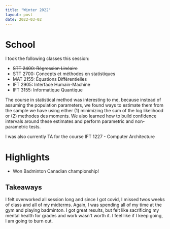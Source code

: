 ```yaml
---
title: "Winter 2022"
layout: post 
date: 2022-03-02
---
```


# School

I took the following classes this session:

- ~~STT 2400: Régression Linéaire~~
- STT 2700: Concepts et méthodes en statistiques
- MAT 2155: Équations Différentielles
- IFT 2905: Interface Humain-Machine
- IFT 3155: Informatique Quantique

The course in statistical method was interesting to me, because instead of 
assuming the population parameters, we found ways to estimate them from 
the sample we have using either (1) minimizing the sum of the log likelihood or 
(2) methodes des moments. We also learned how to build confidence intervals 
around these estimates and perform parametric and non-parametric tests.


I was also currently TA for the course IFT 1227 - Computer Architecture

# Highlights

- Won Badminton Canadian championship!

## Takeaways

I felt overworked all session long and since I got covid, I missed twos weeks 
of class and all of my midterms. Again, I was spending all of my time at the 
gym and playing badminton. I got great results, but felt like sacrificing my 
mental health for grades and work wasn't worth it. I feel like if I keep going, 
I am going to burn out.


